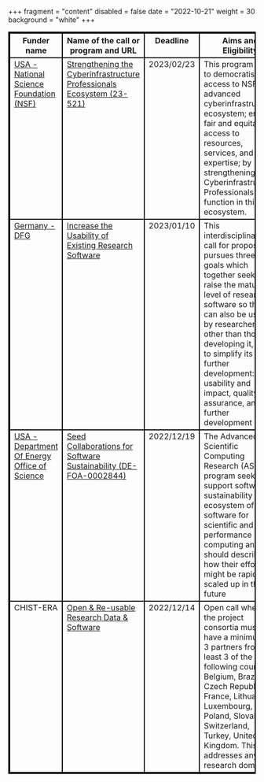 +++
fragment = "content"
disabled = false
date = "2022-10-21"
weight = 30
background = "white"
+++

<style>
table, td, th {
  border: 2px solid black;
  vertical-align: top;
  !important;
 }
</style>
| Funder name                                                               | Name of the call or program and URL                                                                                                                                   | Deadline    | Aims and Eligibility                                                                                                                                                                                                                                                                                                         | Keywords                                 |
| ------------------------------------------------------------------------- | --------------------------------------------------------------------------------------------------------------------------------------------------------------------- | ----------- | ---------------------------------------------------------------------------------------------------------------------------------------------------------------------------------------------------------------------------------------------------------------------------------------------------------------------------- | ---------------------------------------- |
| [USA - National Science Foundation (NSF)](https://www.nsf.gov/)           |  [Strengthening the Cyberinfrastructure Professionals Ecosystem (23-521)](https://beta.nsf.gov/funding/opportunities/strengthening-cyberinfrastructure-professionals) | 2023/02/23  | This program aims to democratise access to NSF’s advanced cyberinfrastructure ecosystem; ensure fair and equitable access to resources, services, and expertise; by strengthening how Cyberinfrastructure Professionals function in this ecosystem.                                                                          |  USA, equity                             |
| [Germany - DFG](https://www.dfg.de/en)                                    |  [Increase the Usability of Existing Research Software](https://www.dfg.de/foerderung/info_wissenschaft/info_wissenschaft_22_85/index.html)                           |  2023/01/10 |  This interdisciplinary call for proposals pursues three sub-goals which together seek to raise the maturity level of research software so that it can also be used by researchers other than those developing it, and to simplify its further development: usability and impact, quality assurance, and further development |  Germany, sustainability, quality, reuse |
| [USA - Department Of Energy Office of Science](https://science.osti.gov/) |  [Seed Collaborations for Software Sustainability (DE-FOA-0002844)](https://science.osti.gov/ascr/-/media/grants/pdf/foas/2023/SC_FOA_0002844.pdf)                    |  2022/12/19 |  The Advanced Scientific Computing Research (ASCR) program seeks to support software sustainability of the ecosystem of software for scientific and high-performance computing and should describe how their efforts might be rapidly scaled up in the future                                                                |  USA, HPC, sustainability,               |
| CHIST-ERA                                                                 | [Open &amp; Re-usable Research Data &amp; Software](https://www.chistera.eu/call-ord-announcement)                                                                            | 2022/12/14  | Open call where the project consortia must have a minimum of 3 partners from at least 3 of the following countries: Belgium, Brazil, Czech Republic, France, Lithuania, Luxembourg, Poland, Slovakia, Switzerland, Turkey, United Kingdom. This call addresses any research domain                                           | open software                            |
